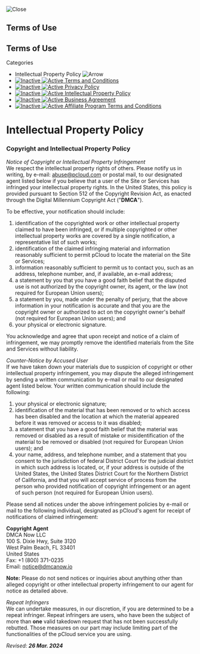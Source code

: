 ![Close](//pcdn-www.pcloud.com/Zki/images/lazy-load.png)

Terms of Use
------------

Terms of Use
------------

Categories

* Intellectual Property Policy ![Arrow](//pcdn-www.pcloud.com/Zki/images/micro-mob-arrow.png)
*   [![Inactive](//pcdn-www.pcloud.com/Zki/images/left-micro/business-default.png) ![Active](//pcdn-www.pcloud.com/Zki/images/left-micro/business-active.png) Terms and Conditions](https://www.pcloud.com/terms_and_conditions.html)
*   [![Inactive](//pcdn-www.pcloud.com/Zki/images/left-micro/business-default.png) ![Active](//pcdn-www.pcloud.com/Zki/images/left-micro/business-active.png) Privacy Policy](https://www.pcloud.com/privacy_policy.html)
*   [![Inactive](//pcdn-www.pcloud.com/Zki/images/left-micro/business-default.png) ![Active](//pcdn-www.pcloud.com/Zki/images/left-micro/business-active.png) Intellectual Property Policy](https://www.pcloud.com/int_pr_policy.html)
*   [![Inactive](//pcdn-www.pcloud.com/Zki/images/left-micro/business-default.png) ![Active](//pcdn-www.pcloud.com/Zki/images/left-micro/business-active.png) Business Agreement](https://www.pcloud.com/business_agreement.html)
*   [![Inactive](//pcdn-www.pcloud.com/Zki/images/left-micro/business-default.png) ![Active](//pcdn-www.pcloud.com/Zki/images/left-micro/business-active.png) Affiliate Program Terms and Conditions](https://www.pcloud.com/affiliate_terms.html)

Intellectual Property Policy
============================

### Copyright and Intellectual Property Policy

_Notice of Copyright or Intellectual Property Infringement_  
We respect the intellectual property rights of others. Please notify us in writing, by e-mail: [abuse@pcloud.com](mailto:abuse@pcloud.com) or postal mail, to our designated agent listed below if you believe that a user of the Site or Services has infringed your intellectual property rights. In the United States, this policy is provided pursuant to Section 512 of the Copyright Revision Act, as enacted through the Digital Millennium Copyright Act ("**DMCA**").

To be effective, your notification should include:

1. identification of the copyrighted work or other intellectual property claimed to have been infringed, or if multiple copyrighted or other intellectual property works are covered by a single notification, a representative list of such works;
2. identification of the claimed infringing material and information reasonably sufficient to permit pCloud to locate the material on the Site or Services;
3. information reasonably sufficient to permit us to contact you, such as an address, telephone number, and, if available, an e-mail address;
4. a statement by you that you have a good faith belief that the disputed use is not authorized by the copyright owner, its agent, or the law (not required for European Union users);
5. a statement by you, made under the penalty of perjury, that the above information in your notification is accurate and that you are the copyright owner or authorized to act on the copyright owner's behalf (not required for European Union users); and
6. your physical or electronic signature.

You acknowledge and agree that upon receipt and notice of a claim of infringement, we may promptly remove the identified materials from the Site and Services without liability.

_Counter-Notice by Accused User_  
If we have taken down your materials due to suspicion of copyright or other intellectual property infringement, you may dispute the alleged infringement by sending a written communication by e-mail or mail to our designated agent listed below. Your written communication should include the following:

1. your physical or electronic signature;
2. identification of the material that has been removed or to which access has been disabled and the location at which the material appeared before it was removed or access to it was disabled;
3. a statement that you have a good faith belief that the material was removed or disabled as a result of mistake or misidentification of the material to be removed or disabled (not required for European Union users); and
4. your name, address, and telephone number, and a statement that you consent to the jurisdiction of federal District Court for the judicial district in which such address is located, or, if your address is outside of the United States, the United States District Court for the Northern District of California, and that you will accept service of process from the person who provided notification of copyright infringement or an agent of such person (not required for European Union users).

Please send all notices under the above infringement policies by e-mail or mail to the following individual, designated as pCloud's agent for receipt of notifications of claimed infringement:

**Copyright Agent**  
DMCA Now LLC  
100 S. Dixie Hwy, Suite 3120  
West Palm Beach, FL 33401  
United States  
Fax: +1 (800) 371-0235  
Email: notice@dmcanow.io  

**Note:** Please do not send notices or inquiries about anything other than alleged copyright or other intellectual property infringement to our agent for notice as detailed above.

_Repeat Infringers_  
We can undertake measures, in our discretion, if you are determined to be a repeat infringer. Repeat infringers are users, who have been the subject of more than **one** valid takedown request that has not been successfully rebutted. Those measures on our part may include limiting part of the functionalities of the pCloud service you are using.

_Revised: **26 Mar. 2024**_
